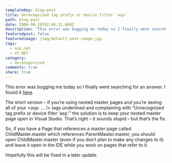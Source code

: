 ```yaml
---
templateKey: blog-post
title: Unrecognized tag prefix or device filter 'asp'
path: blog-post
date: 2006-08-29T02:44:11.660Z
description: "This error was bugging me today so I finally went searching for an answer. "
featuredpost: false
featuredimage: /img/default-post-image.jpg
tags:
  - asp.net
  - VS.NET
category:
  - Uncategorized
comments: true
share: true
---
```

<!--StartFragment-->

This error was bugging me today so I finally went searching for an answer. I found it [here](http://groups.google.com/group/microsoft.public.vsnet.ide/browse_thread/thread/15c6061bf89e23a4/23c2760f3b78cb74?q=unrecognized+asp+prefix&rnum=1#23c2760f3b78cb74).

The short version – if you’re using nested master pages and you’re seeing all of your <asp: … /> tags underlined and complaining with “Unrecognized tag prefix or device filter ‘asp’.” the solution is to keep your nested master page open in Visual Studio. That’s right – it sounds stupid – but that’s the fix.

So, if you have a Page that references a master page called ChildMaster.master which references ParentMaster.master, you should open ChildMaster.master (even if you don’t plan to make any changes to it) and leave it open in the IDE while you work on pages that refer to it.

Hopefully this will be fixed in a later update.

<!--EndFragment-->